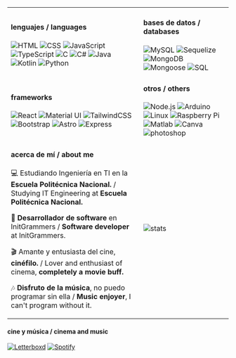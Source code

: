 <!-- ### <div align="center" ><< <em>Jona</em> >></div> -->
<div align="center">
    <table>
        <tr>
            <td>
                <h4>lenguajes / languages</h4>
                <img src="https://img.shields.io/badge/html5-%23E34F26.svg?style=for-the-badge&logo=html5&logoColor=white" alt="HTML" />
                <img src="https://img.shields.io/badge/css3-%231572B6.svg?style=for-the-badge&logo=css3&logoColor=white" alt="CSS" />
                <img src="https://img.shields.io/badge/javascript-%23efd81d.svg?style=for-the-badge&logo=javascript&logoColor=black" alt="JavaScript">
                <img src="https://img.shields.io/badge/typescript-%23007ACC.svg?style=for-the-badge&logo=typescript&logoColor=white" alt="TypeScript">
                <img src="https://img.shields.io/badge/c-%2300599C.svg?style=for-the-badge&logo=c&logoColor=white" alt="C">
                <img src="https://img.shields.io/badge/c%23-%23239120.svg?style=for-the-badge&logo=c-sharp&logoColor=white" alt="C#" />
                <img src="https://img.shields.io/badge/java-%23ED8B00.svg?style=for-the-badge&logo=java&logoColor=white" alt="Java" />
                <img src="https://img.shields.io/badge/kotlin-%230095D5.svg?style=for-the-badge&logo=kotlin&logoColor=white" alt="Kotlin">
                <img src="https://img.shields.io/badge/python-3670A0?style=for-the-badge&logo=python&logoColor=ffdd54" alt="Python" />
            </td>
            <td>
                <h4>bases de datos / databases</h4>
                <img src="https://img.shields.io/badge/mysql-%234479A1.svg?style=for-the-badge&logo=mysql&logoColor=white" alt="MySQL" />
                <img src="https://img.shields.io/badge/sequelize-%2308b3eb.svg?style=for-the-badge&logo=sequelize&logoColor=white" alt="Sequelize" />
                <img src="https://img.shields.io/badge/mongodb-%2355ad47.svg?style=for-the-badge&logo=mongodb&logoColor=white" alt="MongoDB" />
                <img src="https://img.shields.io/badge/mongoose-%238c0808.svg?style=for-the-badge&logo=mongoose&logoColor=white" alt="Mongoose" />
                <img src="https://img.shields.io/badge/Microsoft%20SQL%20Server-CC2927?style=for-the-badge&logo=microsoft%20sql%20server&logoColor=white" alt="SQL">
            </td>
        </tr>
        <tr>
            <td>
                <h4>frameworks</h4>
                <img src="https://img.shields.io/badge/react-%231b2025.svg?style=for-the-badge&logo=react&logoColor=%2361DAFB" alt="React">
                <img src="https://img.shields.io/badge/material%20ui-%230081CB.svg?style=for-the-badge&logo=material-ui&logoColor=white" alt="Material UI">
                <img src="https://img.shields.io/badge/tailwindcss-%2338B2AC.svg?style=for-the-badge&logo=tailwind-css&logoColor=white" alt="TailwindCSS">
                <img src="https://img.shields.io/badge/bootstrap-%23563D7C.svg?style=for-the-badge&logo=bootstrap&logoColor=white" alt="Bootstrap">
                <img src="https://img.shields.io/badge/astro-%23421689.svg?style=for-the-badge&logo=astro&logoColor=white" alt="Astro">
                <img src="https://img.shields.io/badge/express.js-%23404d59.svg?style=for-the-badge&logo=express&logoColor=%2361DAFB" alt="Express">
            </td>
            <td>
                <h4>otros / others</h4>
                <img src="https://img.shields.io/badge/node.js-6DA55F?style=for-the-badge&logo=node.js&logoColor=white" alt="Node.js">
                <img src="https://img.shields.io/badge/-Arduino-00979D?style=for-the-badge&logo=Arduino&logoColor=white" alt="Arduino" />
                <img src="https://img.shields.io/badge/Linux-FCC624?style=for-the-badge&logo=linux&logoColor=black" alt="Linux" />
                <img src="https://img.shields.io/badge/-RaspberryPi-C51A4A?style=for-the-badge&logo=Raspberry-Pi" alt="Raspberry Pi" />
                <img src="https://img.shields.io/badge/MATLAB-%23cb6015?style=for-the-badge&logo=MATLAB&logoColor=white&labelColor=%230376a7" alt="Matlab">
                <img src="https://img.shields.io/badge/Canva-%2300C4CC.svg?style=for-the-badge&logo=Canva&logoColor=white" alt="Canva" />
                <img src="https://img.shields.io/badge/adobe%20photoshop-%2331A8FF.svg?style=for-the-badge&logo=adobe%20photoshop&logoColor=white" alt="photoshop" />
            </td>
        </tr>
        <tr>
          <td>
          <h4> acerca de mí / about me </h4>

💻 Estudiando Ingeniería en TI en la **Escuela Politécnica Nacional.** / Studying IT Engineering at **Escuela Politécnica Nacional.**

🔭 **Desarrollador de software** en InitGrammers / **Software developer** at InitGrammers.

🎬 Amante y entusiasta del cine, **cinéfilo.** / Lover and enthusiast of cinema, **completely a movie buff.**

🎶 **Disfruto de la música**, no puedo programar sin ella / **Music enjoyer**, I can't program without it.
          </td>
          <td>
<img alt="stats" src="https://github-readme-stats.vercel.app/api/top-langs/?username=jona0707&layout=donut-vertical">
          </td>
        </tr>
    </table>
</div>


<h4>cine y música / cinema and music</h4>
<a href="https://letterboxd.com/jonathanspr07/">
<img src="http://img.shields.io/badge/Letterboxd-009337?style=for-the-badge&logo=Letterboxd&logoColor=white" alt="Letterboxd"></a>
<a href="https://open.spotify.com/user/12176241821?si=ef78df9800b743ef">
<img src="https://img.shields.io/badge/Spotify-009337?style=for-the-badge&logo=spotify&logoColor=white" alt="Spotify"></a>
